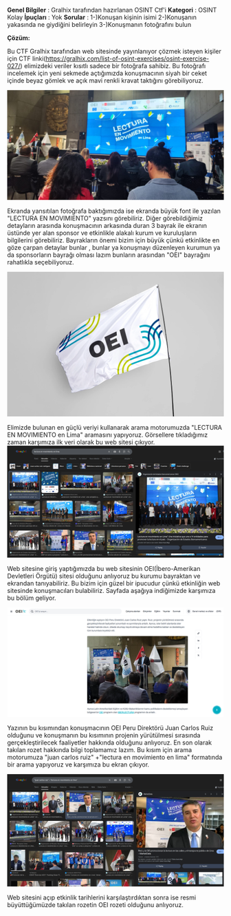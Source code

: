 **Genel Bilgiler** :
Gralhix tarafından hazırlanan OSINT Ctf'i
**Kategori** :
OSINT Kolay
**İpuçları** :
Yok
**Sorular** :
	1-)Konuşan kişinin isimi
	2-)Konuşanın yakasında ne giydiğini belirleyin
	3-)Konuşmanın fotoğrafını bulun

**Çözüm:**

Bu CTF Gralhix tarafından web sitesinde yayınlanıyor çözmek isteyen kişiler için CTF linki(https://gralhix.com/list-of-osint-exercises/osint-exercise-027/) elimizdeki veriler kısıtlı sadece bir fotoğrafa sahibiz. Bu fotoğrafı incelemek için yeni sekmede açtığımızda konuşmacının siyah bir ceket içinde beyaz gömlek ve açık mavi renkli kravat taktığını görebiliyoruz.

![osintexercise027.png](https://github.com/boryokusha/OSINT-Writeup/blob/main/osintexercise027.png)

Ekranda yansıtılan fotoğrafa baktığımızda ise ekranda büyük font ile yazılan "LECTURA EN MOVIMIENTO" yazsını görebiliriz. Diğer görebildiğimiz detayların arasında konuşmacının arkasında duran 3 bayrak ile ekranın üstünde yer alan sponsor ve etkinlikle alakalı kurum ve kuruluşların bilgilerini görebiliriz. Bayrakların önemi bizim için büyük çünkü etkinlikte en göze çarpan detaylar bunlar , bunlar ya konuşmayı düzenleyen kurumun ya da sponsorların bayrağı olması lazım bunların arasından "OEI" bayrağını rahatlıkla seçebiliyoruz. 

![lag.webp](https://github.com/boryokusha/OSINT-Writeup/blob/main/flag.webp)

Elimizde bulunan en güçlü veriyi kullanarak arama motorumuzda "LECTURA EN MOVIMIENTO en Lima" aramasını yapıyoruz. Görsellere tıkladığımız zaman karşımıza ilk veri olarak bu web sitesi çıkıyor.
![1.png](https://github.com/boryokusha/OSINT-Writeup/blob/main/1.png)

Web sitesine giriş yaptığımızda bu web sitesinin OEI(İbero-Amerikan Devletleri Örgütü) sitesi olduğunu anlıyoruz bu kurumu bayraktan ve ekrandan tanıyabiliriz. Bu bizim için güzel bir ipucudur çünkü etkinliğin web sitesinde konuşmacıları bulabiliriz. 
Sayfada aşağıya indiğimizde karşımıza bu bölüm geliyor.

![2.png](https://github.com/boryokusha/OSINT-Writeup/blob/main/2.png)

Yazının bu kısımından konuşmacının OEI Peru Direktörü Juan Carlos Ruiz
olduğunu ve konuşmanın bu kısımının projenin yürütülmesi sırasında gerçekleştirilecek faaliyetler hakkında olduğunu anlıyoruz.
En son olarak takılan rozet hakkında bilgi toplamamız lazım. Bu kısım için arama motorumuza "juan carlos ruiz" +"lectura en movimiento en lima" formatında bir arama yapıyoruz ve karşımıza bu ekran çıkıyor.

![3.png](https://github.com/boryokusha/OSINT-Writeup/blob/main/3.png)

Web sitesini açıp etkinlik tarihlerini karşılaştırdıktan sonra ise resmi büyüttüğümüzde takılan rozetin OEI rozeti olduğunu anlıyoruz.
